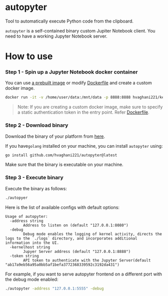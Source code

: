 # autopyter
Tool to automatically execute Python code from the clipboard.

`autopyter` is a self-contained binary custom Jupiter Notebook client. You need to have a working Jupyter Notebook server.

# How to use

### Step 1 - Spin up a Jupyter Notebook docker container
You can use [a prebuilt image](https://hub.docker.com/r/hvaghani221/kernel) or modify [Dockerfile](docker/Dockerfile) and create a custom docker image.
```bash
docker run -it -v /home/user/data:/mnt/data -p 8888:8888 hvaghani221/kernel:latest
```
> Note: If you are creating a custom docker image, make sure to specify a static authentication token in the entry point. Refer [Dockerfile](docker/Dockerfile).

### Step 2 - Download binary
Download the binary of your platform from [here](https://github.com/hvaghani221/autopyter/releases).
 
 If you have`golang` installed on your machine, you can install `autopyter` using:
 
```bash
go install github.com/hvaghani221/autopyter@latest
```
Make sure that the binary is executable on your machine.

### Step 3 - Execute binary
Execute the binary as follows:
```bash
./autopyer
```
Here is the list of available configs with default options:
```
Usage of autopyter:
  -address string
        Address to listen on (default "127.0.0.1:8080")
  -debug
        Debug mode enables the logging of kernel activity, directs the logs to the `./logs` directory, and incorporates additional information into the UI.
  -kernelhost string
        Jupyer Server address (default "127.0.0.1:8888")
  -token string
        API token to authenticate with the Jupyter Server(default "ab17a9eb56a95a0bb5af1befa3772368339592c3192da431")
``` 
For example, if you want to serve autopyter frontend on a different port with the debug mode enabled: 
```bash
./autopyter -address "127.0.0.1:5555" -debug
```
